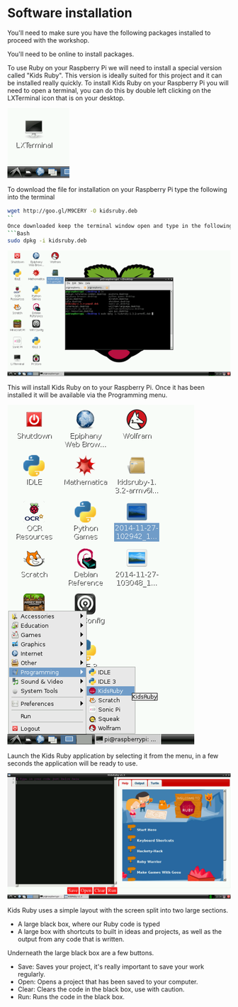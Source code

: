 # Software installation

You'll need to make sure you have the following packages installed to proceed with the workshop.

You'll need to be online to install packages.

To use Ruby on your Raspberry Pi we will need to install a special version called "Kids Ruby". This version is ideally suited for this project and it can be installed really quickly.
To install Kids Ruby on your Raspberry Pi you will need to open a terminal, you can do this by double left clicking on the LXTerminal icon that is on your desktop.

![Image of the Raspberry Pi desktop showing the LXTerminal icon](images/LX.png)

To download the file for installation on your Raspberry Pi type the following into the terminal

```Bash
wget http://goo.gl/M9CERY -O kidsruby.deb
``
Once downloaded keep the terminal window open and type in the following
```Bash
sudo dpkg -i kidsruby.deb
```
![Image of the LXTerminal running the installation command](images/1.png)

This will install Kids Ruby on to your Raspberry Pi. Once it has been installed it will be available via the Programming menu.

![Image of the Raspberry Pi desktop highlighting the location of the Kids Ruby application](images/3.png)

Launch the Kids Ruby application by selecting it from the menu, in a few seconds the application will be ready to use.

![Image of Kids Ruby ready to use](images/4.png)

Kids Ruby uses a simple layout with the screen split into two large sections.

- A large black box, where our Ruby code is typed
- A large box with shortcuts to built in ideas and projects, as well as the output from any code that is written.

Underneath the large black box are a few buttons.

- Save: Saves your project, it's really important to save your work regularly.
- Open: Opens a project that has been saved to your computer.
- Clear: Clears the code in the black box, use with caution.
- Run: Runs the code in the black box.
